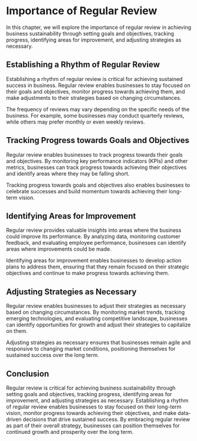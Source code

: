 Importance of Regular Review
==============================================================================================

In this chapter, we will explore the importance of regular review in achieving business sustainability through setting goals and objectives, tracking progress, identifying areas for improvement, and adjusting strategies as necessary.

Establishing a Rhythm of Regular Review
---------------------------------------

Establishing a rhythm of regular review is critical for achieving sustained success in business. Regular review enables businesses to stay focused on their goals and objectives, monitor progress towards achieving them, and make adjustments to their strategies based on changing circumstances.

The frequency of reviews may vary depending on the specific needs of the business. For example, some businesses may conduct quarterly reviews, while others may prefer monthly or even weekly reviews.

Tracking Progress towards Goals and Objectives
----------------------------------------------

Regular review enables businesses to track progress towards their goals and objectives. By monitoring key performance indicators (KPIs) and other metrics, businesses can track progress towards achieving their objectives and identify areas where they may be falling short.

Tracking progress towards goals and objectives also enables businesses to celebrate successes and build momentum towards achieving their long-term vision.

Identifying Areas for Improvement
---------------------------------

Regular review provides valuable insights into areas where the business could improve its performance. By analyzing data, monitoring customer feedback, and evaluating employee performance, businesses can identify areas where improvements could be made.

Identifying areas for improvement enables businesses to develop action plans to address them, ensuring that they remain focused on their strategic objectives and continue to make progress towards achieving them.

Adjusting Strategies as Necessary
---------------------------------

Regular review enables businesses to adjust their strategies as necessary based on changing circumstances. By monitoring market trends, tracking emerging technologies, and evaluating competitive landscape, businesses can identify opportunities for growth and adjust their strategies to capitalize on them.

Adjusting strategies as necessary ensures that businesses remain agile and responsive to changing market conditions, positioning themselves for sustained success over the long term.

Conclusion
----------

Regular review is critical for achieving business sustainability through setting goals and objectives, tracking progress, identifying areas for improvement, and adjusting strategies as necessary. Establishing a rhythm of regular review enables businesses to stay focused on their long-term vision, monitor progress towards achieving their objectives, and make data-driven decisions that drive sustained success. By embracing regular review as part of their overall strategy, businesses can position themselves for continued growth and prosperity over the long term.
